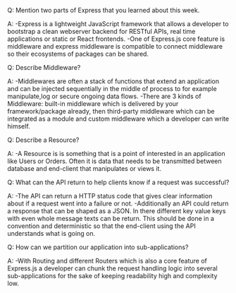 Q: Mention two parts of Express that you learned about this week.

A:
-Express is a lightweight JavaScript framework that allows a developer to bootstrap a clean webserver backend for RESTful APIs, real time applications or static or React frontends.
-One of Express.js core feature is middleware and express middleware is compatible to connect middleware so their ecosystems of packages can be shared.

Q: Describe Middleware?

A:
-Middlewares are often a stack of functions that extend an application and can be injected sequentially in the middle of process to for example manipulate,log or secure ongoing data flows.
-There are 3 kinds of Middleware: built-in middleware which is delivered by your framework/package already, then third-party middleware which can be integrated as a module and custom middleware which a developer can write himself.

Q: Describe a Resource?

A:
-A Resource is is something that is a point of interested in an application like Users or Orders. Often it is data that needs to be transmitted between database and end-client that manipulates or views it.

Q: What can the API return to help clients know if a request was successful?

A:
-The API can return a HTTP status code that gives clear information about if a request went into a failure or not.
-Additionally an API could return a response that can be shaped as a JSON. In there different key value keys with even whole message texts can be return. This should be done in a convention and deterministic so that the end-client using the API understands what is going on.

Q: How can we partition our application into sub-applications?

A:
-With Routing and different Routers which is also a core feature of Express.js a developer can chunk the request handling logic into several sub-applications for the sake of keeping readability high and complexity low.
